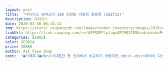 ```yaml
---
layout: post 
title:  "아디다스 슈퍼스타 360 인펀트 아동화 운동화 (S82711)" 
description: 아디다스  ..
date: 2020-03-30 06:15:13 
img: https://static.coupangcdn.com/image/vendor_inventory/images/2016/06/24/12/7/dc2b4a87-d950-4d14-987d-40ae96632f31.jpg 
linkUrl: https://link.coupang.com/re/AFFSDP?lptag=AF2901789&subid=ahnPublicAsk&pageKey=327979486&itemId=1049120393&vendorItemId=5163892165&traceid=V0-113-a673fd7b07e979af 
categories: [1005] 
color: 9E9D24 
price: 28800 
author: Ask View Shop 
cont:  "●구매후기●<br/>(다른건 못 신겨봐서 비교하기 어렵지만.<br/>.<br/>바닥이 다소 미끄러워요.<br/>복도에서 통통거리며 뛰어다니면 혹시나 넘어질까 애간장이 녹는답니다ㅠ그래서 다른 브랜드 신발도 신겨보고자 했지요.<br/>but... <br/>실패ㅠ)<br/>27개월 아기이고 발사이즈 150쯤 됩니다.<br/><br/>☆ 구매후기<br/>가격:36,760원<br/>같은디자인 더 큰사이즈로 또 구매해주고싶음.<br/><br/>걷다가 벗겨진적 한번도 없어요<br/>검은부분은 티도 안남.<br/><br/>검정색으로했더니 신발 코 부분은 때 좀 타지만<br/>계단내려오는데 대리석???? 그런 계단이여서<br/>구매동기:동일디자인 인조가죽으로 빨간색 라인있는걸 겨울에 사줌.<br/>주구장창 신었음.<br/>이제 작아짐.<br/>가운데 아디로고가 튀어나올것같이 꽉낌!!!!!다른거 사줌.<br/> 외출할때 신기려고 하니 뒤로 물러서고 심지어 드러누움ㅠㅠ5차례 시도했으나 반응이 동일함.<br/>똑같은건 더울것 같고 파는 곳도 못 찾음.<br/>비슷한 요걸로 주문함.<br/><br/>너무너무너무 잘 신기고있어요.<br/><br/>디자인도 예쁘고 편하게 잘 신길 수 있을 것 같아요!<br/>마음에 듭니다♡♡<br/>발길이:줄자로 13cm<br/>발도 쑥쑥 잘들어가고 휙휙 잘 벗어져요<br/>사이즈는 조금 큰 듯 하지만 양말신기고 하면 괜찮을 것 같아요.<br/>아이발은 또 금방 크니까 혹시 사이즈 저희 아이랑 같은데 고민하신다면 이제 그만하시고 주문하세용^^<br/>신긴지 3갤 넘엇는데 완전 아직도 새신발임.<br/><br/>신발값 제대로 뽕뽑고있음.<br/><br/>신을 자: 22개월 남아<br/>쌍둥이 엄마라서 신발값 첨에 아 약간.<br/>.<br/>부담되지만<br/>아... <br/>진짜 이거 국민신발 시켜주세요<br/>애들 미끌미끌 트위스트 추고 난리낫엇음 ㅋㅋㅋㅋㅋ<br/>엄마도.<br/> 둥이도.<br/> 나가기 좋아하는 사람들이라<br/>와... <br/> 발커서 신발 못신기게되면<br/>이제 땀땜에 양말 다 젖고 발등에 양말무늬 안 새겨질 것 같아 기쁩니다.<br/><br/>지금은 코로나 때문에 나갈 수가 없으니 따땃한 5월~6월 쯤 부터 신겨야지 생각하고 한 치수 크게 주문 했어요^^ 그사이 발이 또 컸는지 다행히 많이 크진 않네요~ 아기 신발 신기기도 편하고 아기도 마음에 드는지 신고 돌아다녀 보네요^^<br/>진짜 국민신발 시켜줘요~~~ ^^♡<br/>첨 신겼을때 바닥이 좀 미끄러운 감은 있더라구요.<br/><br/>후기:신을 자에게 신겨보았더니 외출할 것도 아니었는데 양말부터 신발까지 아주 잘 신었습니다.<br/>한쪽만 신겨보았는데도 잘 신고 이 방 저 방 돌아다니더라구요.<br/>이 아이 고집이란... <br/>.<br/>ㅠㅠ<br/>(다른건 못 신겨봐서 비교하기 어렵지만.<br/>.<br/>바닥이 다소 미끄러워요.<br/>복도에서 통통거리며 뛰어다니면 혹시나 넘어질까 애간장이 녹는답니다ㅠ그래서 다른 브랜드 신발도 신겨보고자 했지요.<br/>but... <br/>실패ㅠ)<br/>27개월 아기이고 발사이즈 150쯤 됩니다.<br/><br/>☆ 구매후기<br/>가격:36,760원<br/>같은디자인 더 큰사이즈로 또 구매해주고싶음.<br/><br/>걷다가 벗겨진적 한번도 없어요<br/>검은부분은 티도 안남.<br/><br/>검정색으로했더니 신발 코 부분은 때 좀 타지만<br/>계단내려오는데 대리석???? 그런 계단이여서<br/>구매동기:동일디자인 인조가죽으로 빨간색 라인있는걸 겨울에 사줌.<br/>주구장창 신었음.<br/>이제 작아짐.<br/>가운데 아디로고가 튀어나올것같이 꽉낌!!!!!다른거 사줌.<br/> 외출할때 신기려고 하니 뒤로 물러서고 심지어 드러누움ㅠㅠ5차례 시도했으나 반응이 동일함.<br/>똑같은건 더울것 같고 파는 곳도 못 찾음.<br/>비슷한 요걸로 주문함.<br/><br/>너무너무너무 잘 신기고있어요.<br/><br/>디자인도 예쁘고 편하게 잘 신길 수 있을 것 같아요!<br/>마음에 듭니다♡♡<br/>발길이:줄자로 13cm<br/>발도 쑥쑥 잘들어가고 휙휙 잘 벗어져요<br/>사이즈는 조금 큰 듯 하지만 양말신기고 하면 괜찮을 것 같아요.<br/>아이발은 또 금방 크니까 혹시 사이즈 저희 아이랑 같은데 고민하신다면 이제 그만하시고 주문하세용^^<br/>신긴지 3갤 넘엇는데 완전 아직도 새신발임.<br/><br/>신발값 제대로 뽕뽑고있음.<br/><br/>신을 자: 22개월 남아<br/>쌍둥이 엄마라서 신발값 첨에 아 약간.<br/>.<br/>부담되지만<br/>아... <br/>진짜 이거 국민신발 시켜주세요<br/>애들 미끌미끌 트위스트 추고 난리낫엇음 ㅋㅋㅋㅋㅋ<br/>엄마도.<br/> 둥이도.<br/> 나가기 좋아하는 사람들이라<br/>와... <br/> 발커서 신발 못신기게되면<br/>이제 땀땜에 양말 다 젖고 발등에 양말무늬 안 새겨질 것 같아 기쁩니다.<br/><br/>지금은 코로나 때문에 나갈 수가 없으니 따땃한 5월~6월 쯤 부터 신겨야지 생각하고 한 치수 크게 주문 했어요^^ 그사이 발이 또 컸는지 다행히 많이 크진 않네요~ 아기 신발 신기기도 편하고 아기도 마음에 드는지 신고 돌아다녀 보네요^^<br/>진짜 국민신발 시켜줘요~~~ ^^♡<br/>첨 신겼을때 바닥이 좀 미끄러운 감은 있더라구요.<br/><br/>후기:신을 자에게 신겨보았더니 외출할 것도 아니었는데 양말부터 신발까지 아주 잘 신었습니다.<br/>한쪽만 신겨보았는데도 잘 신고 이 방 저 방 돌아다니더라구요.<br/>이 아이 고집이란... <br/>.<br/>ㅠㅠ<br/>(다른건 못 신겨봐서 비교하기 어렵지만.<br/>.<br/>바닥이 다소 미끄러워요.<br/>복도에서 통통거리며 뛰어다니면 혹시나 넘어질까 애간장이 녹는답니다ㅠ그래서 다른 브랜드 신발도 신겨보고자 했지요.<br/>but... <br/>실패ㅠ)<br/>27개월 아기이고 발사이즈 150쯤 됩니다.<br/><br/>☆ 구매후기<br/>가격:36,760원<br/>같은디자인 더 큰사이즈로 또 구매해주고싶음.<br/><br/>걷다가 벗겨진적 한번도 없어요<br/>검은부분은 티도 안남.<br/><br/>검정색으로했더니 신발 코 부분은 때 좀 타지만<br/>계단내려오는데 대리석???? 그런 계단이여서<br/>구매동기:동일디자인 인조가죽으로 빨간색 라인있는걸 겨울에 사줌.<br/>주구장창 신었음.<br/>이제 작아짐.<br/>가운데 아디로고가 튀어나올것같이 꽉낌!!!!!다른거 사줌.<br/> 외출할때 신기려고 하니 뒤로 물러서고 심지어 드러누움ㅠㅠ5차례 시도했으나 반응이 동일함.<br/>똑같은건 더울것 같고 파는 곳도 못 찾음.<br/>비슷한 요걸로 주문함.<br/><br/>너무너무너무 잘 신기고있어요.<br/><br/>디자인도 예쁘고 편하게 잘 신길 수 있을 것 같아요!<br/>마음에 듭니다♡♡<br/>발길이:줄자로 13cm<br/>발도 쑥쑥 잘들어가고 휙휙 잘 벗어져요<br/>사이즈는 조금 큰 듯 하지만 양말신기고 하면 괜찮을 것 같아요.<br/>아이발은 또 금방 크니까 혹시 사이즈 저희 아이랑 같은데 고민하신다면 이제 그만하시고 주문하세용^^<br/>신긴지 3갤 넘엇는데 완전 아직도 새신발임.<br/><br/>신발값 제대로 뽕뽑고있음.<br/><br/>신을 자: 22개월 남아<br/>쌍둥이 엄마라서 신발값 첨에 아 약간.<br/>.<br/>부담되지만<br/>아... <br/>진짜 이거 국민신발 시켜주세요<br/>애들 미끌미끌 트위스트 추고 난리낫엇음 ㅋㅋㅋㅋㅋ<br/>엄마도.<br/> 둥이도.<br/> 나가기 좋아하는 사람들이라<br/>와... <br/> 발커서 신발 못신기게되면<br/>이제 땀땜에 양말 다 젖고 발등에 양말무늬 안 새겨질 것 같아 기쁩니다.<br/><br/>지금은 코로나 때문에 나갈 수가 없으니 따땃한 5월~6월 쯤 부터 신겨야지 생각하고 한 치수 크게 주문 했어요^^ 그사이 발이 또 컸는지 다행히 많이 크진 않네요~ 아기 신발 신기기도 편하고 아기도 마음에 드는지 신고 돌아다녀 보네요^^<br/>진짜 국민신발 시켜줘요~~~ ^^♡<br/>첨 신겼을때 바닥이 좀 미끄러운 감은 있더라구요.<br/><br/>후기:신을 자에게 신겨보았더니 외출할 것도 아니었는데 양말부터 신발까지 아주 잘 신었습니다.<br/>한쪽만 신겨보았는데도 잘 신고 이 방 저 방 돌아다니더라구요.<br/>이 아이 고집이란... <br/>.<br/>ㅠㅠ<br/>" 
---
```


